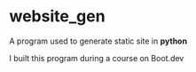 # website_gen

A program used to generate static site in **python**

I built this program during a course on Boot.dev